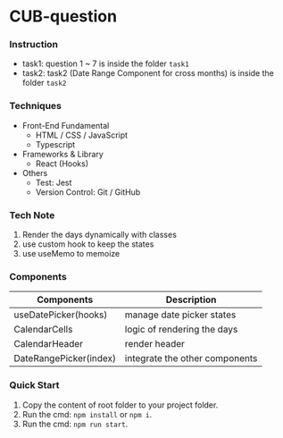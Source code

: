 # CUB-question

### Instruction

- task1: question 1 ~ 7 is inside the folder `task1`
- task2: task2 (Date Range Component for cross months) is inside the folder `task2`

### Techniques

- Front-End Fundamental
  - HTML / CSS / JavaScript
  - Typescript
- Frameworks & Library
  - React (Hooks)
- Others
  - Test: Jest
  - Version Control: Git / GitHub
 
### Tech Note

1. Render the days dynamically with classes
2. use custom hook to keep the states
3. use useMemo to memoize

### Components

| Components  | Description |
| ----- | -------- |
| useDatePicker(hooks) | manage date picker states |
| CalendarCells | logic of rendering the days  |
| CalendarHeader | render header |
| DateRangePicker(index) | integrate the other components |

### Quick Start

1. Copy the content of root folder to your project folder.
2. Run the cmd: `npm install` or `npm i`.
3. Run the cmd: `npm run start`.
